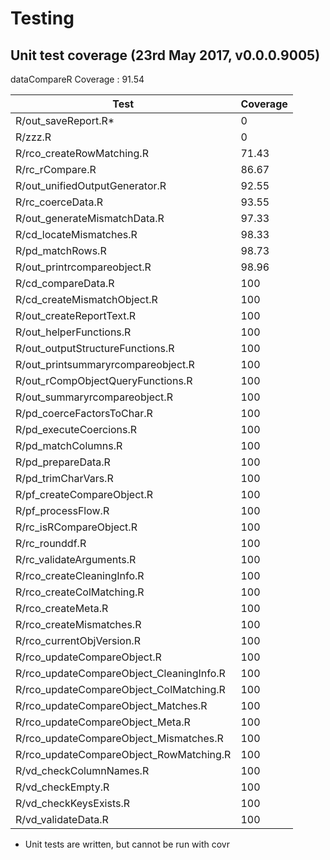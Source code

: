 # Testing

## Unit test coverage (23rd May 2017, v0.0.0.9005)

dataCompareR Coverage : 91.54

| Test | Coverage |
| --- | --- |
|R/out_saveReport.R*|0|
|R/zzz.R|0|
|R/rco_createRowMatching.R|71.43|
|R/rc_rCompare.R|86.67|
|R/out_unifiedOutputGenerator.R|92.55|
|R/rc_coerceData.R|93.55|
|R/out_generateMismatchData.R|97.33|
|R/cd_locateMismatches.R|98.33|
|R/pd_matchRows.R|98.73|
|R/out_printrcompareobject.R|98.96|
|R/cd_compareData.R|100|
|R/cd_createMismatchObject.R|100|
|R/out_createReportText.R|100|
|R/out_helperFunctions.R|100|
|R/out_outputStructureFunctions.R|100|
|R/out_printsummaryrcompareobject.R|100|
|R/out_rCompObjectQueryFunctions.R|100|
|R/out_summaryrcompareobject.R|100|
|R/pd_coerceFactorsToChar.R|100|
|R/pd_executeCoercions.R|100|
|R/pd_matchColumns.R|100|
|R/pd_prepareData.R|100|
|R/pd_trimCharVars.R|100|
|R/pf_createCompareObject.R|100|
|R/pf_processFlow.R|100|
|R/rc_isRCompareObject.R|100|
|R/rc_rounddf.R|100|
|R/rc_validateArguments.R|100|
|R/rco_createCleaningInfo.R|100|
|R/rco_createColMatching.R|100|
|R/rco_createMeta.R|100|
|R/rco_createMismatches.R|100|
|R/rco_currentObjVersion.R|100|
|R/rco_updateCompareObject.R|100|
|R/rco_updateCompareObject_CleaningInfo.R|100|
|R/rco_updateCompareObject_ColMatching.R|100|
|R/rco_updateCompareObject_Matches.R|100|
|R/rco_updateCompareObject_Meta.R|100|
|R/rco_updateCompareObject_Mismatches.R|100|
|R/rco_updateCompareObject_RowMatching.R|100|
|R/vd_checkColumnNames.R|100|
|R/vd_checkEmpty.R|100|
|R/vd_checkKeysExists.R|100|
|R/vd_validateData.R|100|

* Unit tests are written, but cannot be run with covr
